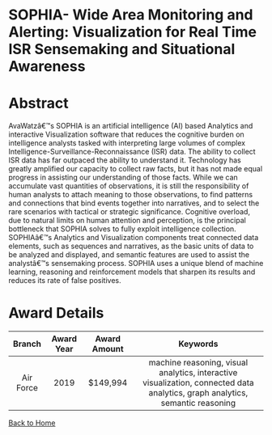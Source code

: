 
SOPHIA- Wide Area Monitoring and Alerting: Visualization for Real Time ISR Sensemaking and Situational Awareness
================================================================================================================

# Abstract


AvaWatzâ€™s SOPHIA is an artificial intelligence (AI) based Analytics and interactive Visualization software that reduces the cognitive burden on intelligence analysts tasked with interpreting large volumes of complex Intelligence-Surveillance-Reconnaissance (ISR) data. The ability to collect ISR data has far outpaced the ability to understand it. Technology has greatly amplified our capacity to collect raw facts, but it has not made equal progress in assisting our understanding of those facts. While we can accumulate vast quantities of observations, it is still the responsibility of human analysts to attach meaning to those observations, to find patterns and connections that bind events together into narratives, and to select the rare scenarios with tactical or strategic significance. Cognitive overload, due to natural limits on human attention and perception, is the principal bottleneck that SOPHIA solves to fully exploit intelligence collection. SOPHIAâ€™s Analytics and Visualization components treat connected data elements, such as sequences and narratives, as the basic units of data to be analyzed and displayed, and semantic features are used to assist the analystâ€™s sensemaking process. SOPHIA uses a unique blend of machine learning, reasoning and reinforcement models that sharpen its results and reduces its rate of false positives.  

# Award Details

|Branch|Award Year|Award Amount|Keywords|
| :---: | :---: | :---: | :---: |
|Air Force|2019|$149,994|machine reasoning, visual analytics, interactive visualization, connected data analytics, graph analytics, semantic reasoning|
  
  


[Back to Home](https://github.com/chrischow/dod_sbir_awards/DJ/#1462)